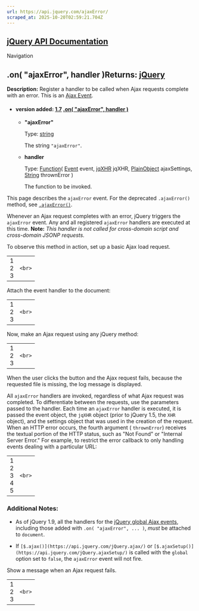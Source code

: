 ```yaml
---
url: https://api.jquery.com/ajaxError/
scraped_at: 2025-10-20T02:59:21.704Z
---
```


## [jQuery API Documentation](https://jquery.com/ "jQuery API Documentation")

Navigation

## .on( "ajaxError", handler )Returns: [jQuery](http://api.jquery.com/Types/\#jQuery)

**Description:** Register a handler to be called when Ajax requests complete with an error. This is an [Ajax Event](https://api.jquery.com/Ajax_Events/).

- #### version added: [1.7](https://api.jquery.com/category/version/1.7/) [.on( "ajaxError", handler )](https://api.jquery.com/ajaxError/\#on-%22ajaxError%22-handler)

  - **"ajaxError"**

    Type: [string](http://api.jquery.com/Types/#string)

    The string `"ajaxError"`.

  - **handler**

    Type: [Function](http://api.jquery.com/Types/#Function)( [Event](http://api.jquery.com/Types/#Event) event, [jqXHR](http://api.jquery.com/Types/#jqXHR) jqXHR, [PlainObject](http://api.jquery.com/Types/#PlainObject) ajaxSettings, [String](http://api.jquery.com/Types/#String) thrownError )

    The function to be invoked.

This page describes the `ajaxError` event. For the deprecated `.ajaxError()` method, see [`.ajaxError()`](https://api.jquery.com/ajaxError-shorthand/).

Whenever an Ajax request completes with an error, jQuery triggers the `ajaxError` event. Any and all registered `ajaxError` handlers are executed at this time. **Note:** _This handler is not called for cross-domain script and cross-domain JSONP requests._

To observe this method in action, set up a basic Ajax load request.

|     |     |
| --- | --- |
| 1<br>2<br>3 | ```<br>``` |

Attach the event handler to the document:

|     |     |
| --- | --- |
| 1<br>2<br>3 | ```<br>``` |

Now, make an Ajax request using any jQuery method:

|     |     |
| --- | --- |
| 1<br>2<br>3 | ```<br>``` |

When the user clicks the button and the Ajax request fails, because the requested file is missing, the log message is displayed.

All `ajaxError` handlers are invoked, regardless of what Ajax request was completed. To differentiate between the requests, use the parameters passed to the handler. Each time an `ajaxError` handler is executed, it is passed the event object, the `jqXHR` object (prior to jQuery 1.5, the `XHR` object), and the settings object that was used in the creation of the request. When an HTTP error occurs, the fourth argument ( `thrownError`) receives the textual portion of the HTTP status, such as "Not Found" or "Internal Server Error." For example, to restrict the error callback to only handling events dealing with a particular URL:

|     |     |
| --- | --- |
| 1<br>2<br>3<br>4<br>5 | ```<br>``` |

### Additional Notes:

- As of jQuery 1.9, all the handlers for the [jQuery global Ajax events](https://api.jquery.com/category/ajax/global-ajax-event-handlers/), including those added with `.on( "ajaxError", ... )`, _must_ be attached to `document`.

- If `[$.ajax()](https://api.jquery.com/jQuery.ajax/)` or `[$.ajaxSetup()](https://api.jquery.com/jQuery.ajaxSetup/)` is called with the `global` option set to `false`, the `ajaxError` event will not fire.


Show a message when an Ajax request fails.

|     |     |
| --- | --- |
| 1<br>2<br>3 | ```<br>``` |
